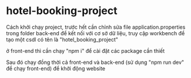 # hotel-booking-project

Cách khởi chạy project, trước hết cần chỉnh sửa file application.properties trong folder back-end để kết nối với cơ sở dữ liệu, truy cập workbench để tạo một csdl có tên là "hotel_booking_project"

ở front-end thì cần chạy "npm i" để cài đặt các package cần thiết

Sau đó chạy đồng thời cả front-end và back-end (sử dụng "npm run dev" để chạy front-end) để khởi động website

